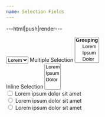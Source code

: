 ```yaml
---
name: Selection Fields
---
```


---html|push|render---

<select name="selection">
	<option value="1">Lorem</option>
	<option value="2">Ipsum</option>
	<option value="3">Dolor</option>
</select>
<label for="multi-selection">Multiple Selection</label>
<select name="multi-selection" id="multi-selection" multiple>
	<optgroup label="Grouping">
		<option value="1">Lorem</option>
		<option value="2">Ipsum</option>
		<option value="3">Dolor</option>
	</optgroup>
</select>
<div class="inline-field">
	<label for="inline-selection">Inline Selection</label>
	<select name="inline-selection" id="inline-selection" multiple>
		<option value="1">Lorem</option>
		<option value="2">Ipsum</option>
		<option value="3">Dolor</option>
	</select>
</div>
<div class="inline-field">
	<input type="checkbox" name="checkbox" id="checkbox">
	<label for="checkbox">Lorem ipsum dolor sit amet</label>
</div>
<div class="inline-field">
	<input type="radio" name="radio" id="radio">
	<label for="radio">Lorem ipsum dolor sit amet</label>
</div>
<div class="inline-field">
	<input type="radio" name="radio" id="radio2">
	<label for="radio2">Lorem ipsum dolor sit amet</label>
</div>